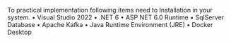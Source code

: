 

To practical implementation following items need to Installation in your system. 
•	Visual Studio 2022 
•	.NET 6
•	ASP NET 6.0 Runtime
•	SqlServer Database
•	Apache Kafka 
•	Java Runtime Environment (JRE)
•	Docker Desktop
